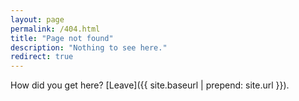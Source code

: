 ```yaml
---
layout: page
permalink: /404.html
title: "Page not found"
description: "Nothing to see here."
redirect: true
---
```


How did you get here? [Leave]({{ site.baseurl | prepend: site.url }}).
